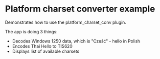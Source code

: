 # Platform charset converter example

Demonstrates how to use the platform_charset_conv plugin.

The app is doing 3 things:
* Decodes Windows 1250 data, which is "Cześć" - hello in Polish
* Encodes Thai Hello to TIS620
* Displays list of available charsets